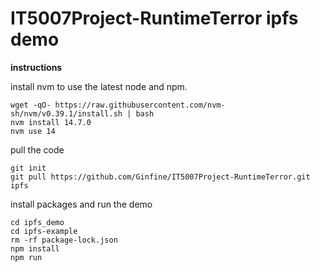 # IT5007Project-RuntimeTerror ipfs demo

**instructions**

install nvm to use the latest node and npm.
```
wget -qO- https://raw.githubusercontent.com/nvm-sh/nvm/v0.39.1/install.sh | bash
nvm install 14.7.0
nvm use 14

```
pull the code
```
git init
git pull https://github.com/Ginfine/IT5007Project-RuntimeTerror.git ipfs
```
install packages and run the demo
```
cd ipfs_demo
cd ipfs-example
rm -rf package-lock.json 
npm install
npm run
```
